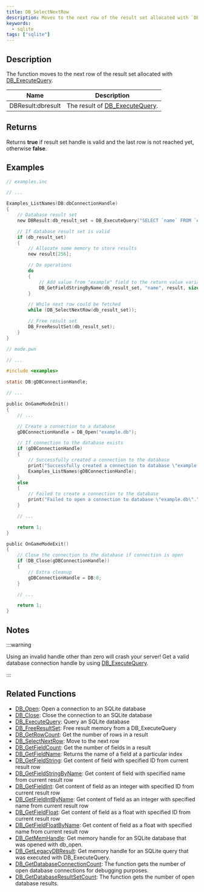 ```yaml
---
title: DB_SelectNextRow
description: Moves to the next row of the result set allocated with `DB_ExecuteQuery`.
keywords:
  - sqlite
tags: ["sqlite"]
---
```


## Description

The function moves to the next row of the result set allocated with [DB_ExecuteQuery](DB_ExecuteQuery).

| Name              | Description                                       |
|-------------------|---------------------------------------------------|
| DBResult:dbresult | The result of [DB_ExecuteQuery](DB_ExecuteQuery). |

## Returns

Returns **true** if result set handle is valid and the last row is not reached yet, otherwise **false**.

## Examples

```c
// examples.inc

// ...

Examples_ListNames(DB:dbConnectionHandle)
{
    // Database result set
    new DBResult:db_result_set = DB_ExecuteQuery("SELECT `name` FROM `examples`");

    // If database result set is valid
    if (db_result_set)
    {
        // Allocate some memory to store results
        new result[256];

        // Do operations
        do
        {
            // Add value from "example" field to the return value variable
            DB_GetFieldStringByName(db_result_set, "name", result, sizeof result);
        }

        // While next row could be fetched
        while (DB_SelectNextRow(db_result_set));

        // Free result set
        DB_FreeResultSet(db_result_set);
    }
}
```

```c
// mode.pwn

// ...

#include <examples>

static DB:gDBConnectionHandle;

// ...

public OnGameModeInit()
{
    // ...

    // Create a connection to a database
    gDBConnectionHandle = DB_Open("example.db");

    // If connection to the database exists
    if (gDBConnectionHandle)
    {
        // Successfully created a connection to the database
        print("Successfully created a connection to database \"example.db\".");
        Examples_ListNames(gDBConnectionHandle);
    }
    else
    {
        // Failed to create a connection to the database
        print("Failed to open a connection to database \"example.db\".");
    }

    // ...

    return 1;
}

public OnGameModeExit()
{
    // Close the connection to the database if connection is open
    if (DB_Close(gDBConnectionHandle))
    {
        // Extra cleanup
        gDBConnectionHandle = DB:0;
    }

    // ...

    return 1;
}
```

## Notes

:::warning

Using an invalid handle other than zero will crash your server! Get a valid database connection handle by using [DB_ExecuteQuery](DB_ExecuteQuery).

:::

## Related Functions

- [DB_Open](DB_Open): Open a connection to an SQLite database
- [DB_Close](DB_Close): Close the connection to an SQLite database
- [DB_ExecuteQuery](DB_ExecuteQuery): Query an SQLite database
- [DB_FreeResultSet](DB_FreeResultSet): Free result memory from a DB_ExecuteQuery
- [DB_GetRowCount](DB_GetRowCount): Get the number of rows in a result
- [DB_SelectNextRow](DB_SelectNextRow): Move to the next row
- [DB_GetFieldCount](DB_GetFieldCount): Get the number of fields in a result
- [DB_GetFieldName](DB_GetFieldName): Returns the name of a field at a particular index
- [DB_GetFieldString](DB_GetFieldString): Get content of field with specified ID from current result row
- [DB_GetFieldStringByName](DB_GetFieldStringByName): Get content of field with specified name from current result row
- [DB_GetFieldInt](DB_GetFieldInt): Get content of field as an integer with specified ID from current result row
- [DB_GetFieldIntByName](DB_GetFieldIntByName): Get content of field as an integer with specified name from current result row
- [DB_GetFieldFloat](DB_GetFieldFloat): Get content of field as a float with specified ID from current result row
- [DB_GetFieldFloatByName](DB_GetFieldFloatByName): Get content of field as a float with specified name from current result row
- [DB_GetMemHandle](DB_GetMemHandle): Get memory handle for an SQLite database that was opened with db_open.
- [DB_GetLegacyDBResult](DB_GetLegacyDBResult): Get memory handle for an SQLite query that was executed with DB_ExecuteQuery.
- [DB_GetDatabaseConnectionCount](DB_GetDatabaseConnectionCount): The function gets the number of open database connections for debugging purposes.
- [DB_GetDatabaseResultSetCount](DB_GetDatabaseResultSetCount): The function gets the number of open database results.
